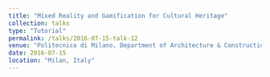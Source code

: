 ```yaml
---
title: "Mixed Reality and Gamification for Cultural Heritage"
collection: talks
type: "Tutorial"
permalink: /talks/2016-07-15-talk-12
venue: "Politecnico di Milano, Department of Architecture & Construction"
date: 2016-07-15
location: "Milan, Italy"
---
```

